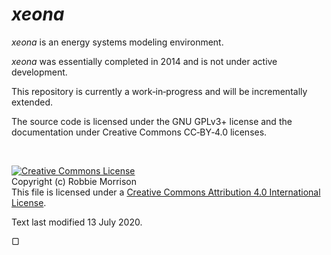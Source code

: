 <!--
  author    : Robbie Morrison
  commenced : December 2017
  license   : this work is licensed under a Creative Commons Attribution 4.0 International License
-->

# *xeona*

<!--
<img src="img/xeona.png" width="200" style="float: right">
-->

*xeona* is an energy systems modeling environment.

*xeona* was essentially completed in 2014 and is not under active development.

This repository is currently a work‑in‑progress and will be incrementally extended.

The source code is licensed under the GNU&nbsp;GPLv3+ license and the documentation under Creative Commons CC‑BY‑4.0 licenses.

<!--
*xeona* is the subject of several academic publications.  A&nbsp;selection of this literature is given below.  Bibliographic information files in BibTeX, EndNote, and Wikipedia (WCF) formats can be found in the [refs](refs/) directory.
-->

<!--
### This repository currently contains just the C++ code

This repository contains just the C++ code for this project.
The build scripts and tutorial datasets will be added later.
This project is not under active develop beyond getting it to build and run in a contemporary environment.
-->

<br>

<a rel="license" href="http://creativecommons.org/licenses/by/4.0/"><img alt="Creative Commons License" style="border-width: 0" src="https://i.creativecommons.org/l/by/4.0/88x31.png"/></a><br/>Copyright (c) Robbie Morrison<br/>This file is licensed under a <a rel="license" href="http://creativecommons.org/licenses/by/4.0/">Creative Commons Attribution 4.0 International License</a>.

Text last modified 13 July 2020.

&#9634;

<!-- eof -->
